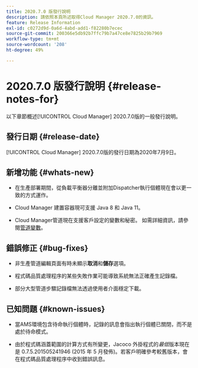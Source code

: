 ```yaml
---
title: 2020.7.0 版發行說明
description: 請依照本頁所述取得Cloud Manager 2020.7.0的資訊。
feature: Release Information
exl-id: c0272d9d-0a6d-4abd-add1-f82280b7ecec
source-git-commit: 200366e5db92b7ffc79b7a47ce8e7825b29b7969
workflow-type: tm+mt
source-wordcount: '208'
ht-degree: 49%

---
```


# 2020.7.0 版發行說明 {#release-notes-for}

以下章節概述[!UICONTROL Cloud Manager] 2020.7.0版的一般發行說明。

## 發行日期 {#release-date}

[!UICONTROL Cloud Manager] 2020.7.0版的發行日期為2020年7月9日。

## 新增功能 {#whats-new}

* 在生產部署期間，從負載平衡器分離並附加Dispatcher執行個體現在會以更一致的方式運作。

* Cloud Manager 建置容器現可支援 Java 8 和 Java 11。

* Cloud Manager管道現在支援客戶設定的變數和秘密。 如需詳細資訊，請參閱[管道變數](/help/getting-started/build-environment.md#pipeline-variables)。

## 錯誤修正 {#bug-fixes}

* 非生產管道編輯頁面有時未顯示&#x200B;**取消**&#x200B;和&#x200B;**儲存**&#x200B;選項。

* 程式碼品質處理程序的某些失敗作業可能導致系統無法正確產生記錄檔。

* 部分大型管道步驟記錄檔無法透過使用者介面穩定下載。

## 已知問題 {#known-issues}

* 當AMS環境包含待命執行個體時，記錄的訊息會指出執行個體已關閉，而不是處於待命模式。

* 由於程式碼涵蓋範圍的計算方式有所變更，Jacoco 外掛程式的&#x200B;_最低_&#x200B;版本現在是 0.7.5.201505241946 (2015 年 5 月發佈)。若客戶明確參考較舊版本，會在程式碼品質處理程序中收到錯誤訊息。
